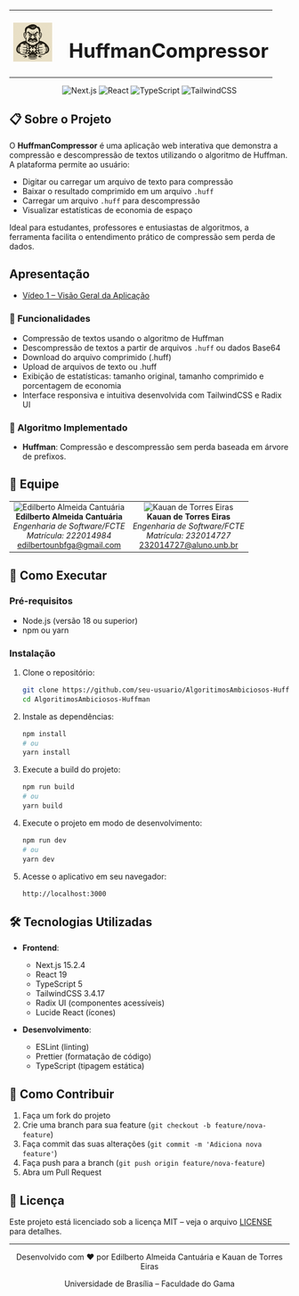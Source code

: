 <table>
  <tr>
    <td><img src="huffman.png" width="70" height="70"></td>
    <td><h1 style="margin-left: 16px; font-size: 2.5em;">HuffmanCompressor</h1></td>
  </tr>
</table>

<div align="center">
  <img src="https://img.shields.io/badge/Next.js-15.2.4-black?style=for-the-badge&logo=next.js&logoColor=white" alt="Next.js" />
  <img src="https://img.shields.io/badge/React-19-blue?style=for-the-badge&logo=react&logoColor=white" alt="React" />
  <img src="https://img.shields.io/badge/TypeScript-5-blue?style=for-the-badge&logo=typescript&logoColor=white" alt="TypeScript" />
  <img src="https://img.shields.io/badge/TailwindCSS-3.4.17-38B2AC?style=for-the-badge&logo=tailwind-css&logoColor=white" alt="TailwindCSS" />
</div>

## 📋 Sobre o Projeto

O **HuffmanCompressor** é uma aplicação web interativa que demonstra a compressão e descompressão de textos utilizando o algoritmo de Huffman.  
A plataforma permite ao usuário:

- Digitar ou carregar um arquivo de texto para compressão
- Baixar o resultado comprimido em um arquivo `.huff`
- Carregar um arquivo `.huff` para descompressão
- Visualizar estatísticas de economia de espaço

Ideal para estudantes, professores e entusiastas de algoritmos, a ferramenta facilita o entendimento prático de compressão sem perda de dados.

## Apresentação
- [Vídeo 1 – Visão Geral da Aplicação](#)

### 🎯 Funcionalidades

- Compressão de textos usando o algoritmo de Huffman
- Descompressão de textos a partir de arquivos `.huff` ou dados Base64
- Download do arquivo comprimido (.huff)
- Upload de arquivos de texto ou .huff
- Exibição de estatísticas: tamanho original, tamanho comprimido e porcentagem de economia
- Interface responsiva e intuitiva desenvolvida com TailwindCSS e Radix UI

### 🧮 Algoritmo Implementado

- **Huffman**: Compressão e descompressão sem perda baseada em árvore de prefixos.

## 👥 Equipe

<table>
  <tr>
    <td align="center" width="50%">
      <img src="https://avatars.githubusercontent.com/u/69125218?v=4" width="20%" alt="Edilberto Almeida Cantuária" />
      <br />
      <strong>Edilberto Almeida Cantuária</strong>
      <br />
      <em>Engenharia de Software/FCTE</em>
      <br />
      <em>Matrícula: 222014984</em>
      <br />
      <a href="mailto:edilbertounbfga@gmail.com">edilbertounbfga@gmail.com</a>
    </td>
    <td align="center" width="50%">
      <img src="https://avatars.githubusercontent.com/u/43351064?v=4" width="20%" alt="Kauan de Torres Eiras" />
      <br />
      <strong>Kauan de Torres Eiras</strong>
      <br />
      <em>Engenharia de Software/FCTE</em>
      <br />
      <em>Matrícula: 232014727</em>
      <br />
      <a href="mailto:232014727@aluno.unb.br">232014727@aluno.unb.br</a>
    </td>
  </tr>
</table>

## 🚀 Como Executar

### Pré-requisitos

- Node.js (versão 18 ou superior)
- npm ou yarn

### Instalação

1. Clone o repositório:
   ```bash
   git clone https://github.com/seu-usuario/AlgoritimosAmbiciosos-Huffman.git
   cd AlgoritimosAmbiciosos-Huffman
   ```

2. Instale as dependências:
   ```bash
   npm install
   # ou
   yarn install
   ```

3. Execute a build do projeto:
   ```bash
   npm run build
   # ou
   yarn build
   ```

4. Execute o projeto em modo de desenvolvimento:
   ```bash
   npm run dev
   # ou
   yarn dev
   ```

5. Acesse o aplicativo em seu navegador:
   ```
   http://localhost:3000
   ```

## 🛠️ Tecnologias Utilizadas

- **Frontend**:
  - Next.js 15.2.4
  - React 19
  - TypeScript 5
  - TailwindCSS 3.4.17
  - Radix UI (componentes acessíveis)
  - Lucide React (ícones)

- **Desenvolvimento**:
  - ESLint (linting)
  - Prettier (formatação de código)
  - TypeScript (tipagem estática)

## 📝 Como Contribuir

1. Faça um fork do projeto
2. Crie uma branch para sua feature (`git checkout -b feature/nova-feature`)
3. Faça commit das suas alterações (`git commit -m 'Adiciona nova feature'`)
4. Faça push para a branch (`git push origin feature/nova-feature`)
5. Abra um Pull Request

## 📄 Licença

Este projeto está licenciado sob a licença MIT – veja o arquivo [LICENSE](LICENSE) para detalhes.

---

<div align="center">
  <p>Desenvolvido com ❤️ por Edilberto Almeida Cantuária e Kauan de Torres Eiras</p>
  <p>Universidade de Brasília – Faculdade do Gama</p>
</div>
